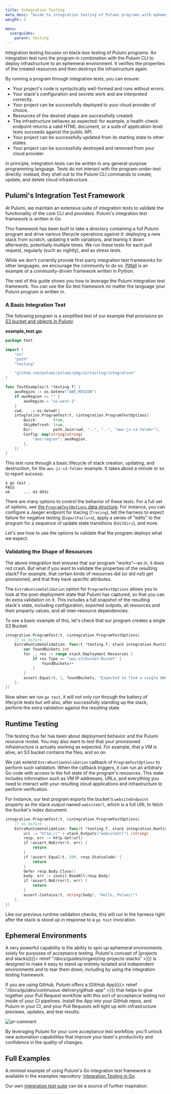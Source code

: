 ```yaml
---
title: Integration Testing
meta_desc: "Guide to integration testing of Pulumi programs with ephemeral environments."
weight: 3

menu:
  userguides:
    parent: testing
---
```


Integration testing focuses on black-box testing of Pulumi programs. An integration test runs the program in combination with the Pulumi CLI to deploy infrastructure to an ephemeral environment. It verifies the properties of the created resources and then destroys the infrastructure again.

By running a program through integration tests, you can ensure:

- Your project's code is syntactically well-formed and runs without errors.
- Your stack's configuration and secrets work and are interpreted correctly.
- Your project can be successfully deployed to your cloud provider of choice.
- Resources of the desired shape are successfully created.
- The infrastructure behaves as expected: for example, a health-check endpoint returns a valid HTML document, or a suite of application-level tests succeeds against the public API.
- Your project can be successfully updated from its starting state to other states.
- Your project can be successfully destroyed and removed from your cloud provider.

In principle, integration tests can be written in any general-purpose programming language. Tests do not interact with the program-under-test directly: instead, they shell out to the Pulumi CLI commands to create, update, and delete cloud infrastructure.

## Pulumi's Integration Test Framework

At Pulumi, we maintain an extensive suite of integration tests to validate the functionality of the core CLI and providers. Pulumi's integration test framework is written in Go.

This framework has been built to take a directory containing a full Pulumi program and drive various lifecycle operations against it: deploying a new stack from scratch, updating it with variations, and tearing it down afterwards, potentially multiple times. We run these tests for each pull request, regularly (such as nightly), and as stress tests.

While we don't currently provide first-party integration test frameworks for other languages, we encourage the community to do so. [Pitfall](https://github.com/bincyber/pitfall) is an example of a community-driven framework written in Python.

The rest of this guide shows you how to leverage the Pulumi integration test framework. You can use the Go test framework no matter the language your Pulumi program is written in.

### A Basic Integration Test

The following program is a simplified test of our example that provisions an [S3 bucket and objects in Pulumi](https://github.com/pulumi/examples/tree/master/aws-js-s3-folder):

**example_test.go:**

```go
package test

import (
    "os"
    "path"
    "testing"

    "github.com/pulumi/pulumi/pkg/v2/testing/integration"
)

func TestExamples(t *testing.T) {
    awsRegion := os.Getenv("AWS_REGION")
    if awsRegion == "" {
        awsRegion = "us-west-1"
    }
    cwd, _ := os.Getwd()
    integration.ProgramTest(t, &integration.ProgramTestOptions{
        Quick:       true,
        SkipRefresh: true,
        Dir:         path.Join(cwd, "..", "..", "aws-js-s3-folder"),
        Config: map[string]string{
            "aws:region": awsRegion,
        },
    })
}
```

This test runs through a basic lifecycle of stack creation, updating,
and destruction, for the `aws-js-s3-folder` example. It takes about a
minute or so to report success:

```
$ go test .
PASS
ok      ... 43.993s
```

There are many options to control the behavior of these tests. For a full set of options, see [the `ProgramTestOptions` data
structure](https://godoc.org/github.com/pulumi/pulumi/pkg/testing/integration#ProgramTestOptions). For instance, you can configure a Jaeger endpoint for tracing (`Tracing`), tell the harness to expect failure for negative testing (`ExpectFailure`), apply a series of "edits" to the program for a sequence of update state transitions (`EditDirs`), and more.

Let's see how to use the options to validate that the program deploys what we expect.

### Validating the Shape of Resources

The above integration test ensures that our program "works"&mdash;as in, it does not crash. But what if you want to validate the properties of the resulting stack? For example, that certain kinds of resources did (or did not) get provisioned, and that they have specific attributes.

The `ExtraRuntimeValidation` option for `ProgramTestOptions` allows you to look at the post-deployment state that Pulumi has captured, so that you can do extra validation on it. This includes a full snapshot of the resulting stack's state, including configuration, exported outputs, all resources and their property values, and all inter-resource dependencies.

To see a basic example of this, let's check that our program creates a single S3 Bucket:

```go
integration.ProgramTest(t, &integration.ProgramTestOptions{
    // as before...
    ExtraRuntimeValidation: func(t *testing.T, stack integration.RuntimeValidationStackInfo) {
        var foundBuckets int
        for _, res := range stack.Deployment.Resources {
            if res.Type == "aws:s3/bucket:Bucket" {
                foundBuckets++
            }
        }
        assert.Equal(t, 1, foundBuckets, "Expected to find a single AWS S3 Bucket")
    },
})
```

Now when we run `go test`, it will not only run through the battery of lifecycle tests but will also, after successfully standing up the stack, perform the extra validation against the resulting state.

## Runtime Testing

The testing thus far has been about deployment behavior and the Pulumi resource model. You may also want to test that your provisioned infrastructure is actually working as expected. For example, that a VM is alive, an S3 bucket contains the files, and so on.

We can extend `ExtraRuntimeValidation` callback of `ProgramTestOptions` to perform such validation. When the callback triggers, it can run an arbitrary Go code with access to the full state of the program's resources. This state includes information such as VM IP addresses, URLs, and everything you need to interact with your resulting cloud applications and infrastructure to perform verification.

For instance, our test program exports the bucket's `websiteEndpoint` property as the stack output named `websiteUrl`, which is a full URL to fetch the bucket's index document:

```go
integration.ProgramTest(t, &integration.ProgramTestOptions{
    // as before ...
    ExtraRuntimeValidation: func(t *testing.T, stack integration.RuntimeValidationStackInfo) {
        url := "http://" + stack.Outputs["websiteUrl"].(string)
        resp, err := http.Get(url)
        if !assert.NoError(t, err) {
            return
        }
        if !assert.Equal(t, 200, resp.StatusCode) {
            return
        }
        defer resp.Body.Close()
        body, err := ioutil.ReadAll(resp.Body)
        if !assert.NoError(t, err) {
            return
        }
        assert.Contains(t, string(body), "Hello, Pulumi!")
    },
})
```

Like our previous runtime validation checks, this will run in the harness right after the stack is stood up in response to a `go test` invocation.

## Ephemeral Environments

A very powerful capability is the ability to spin up ephemeral environments solely for purposes of acceptance testing. Pulumi's concept of [projects and stacks]({{< relref "/docs/guides/organizing-projects-stacks" >}}) is designed to make it easy to stand up entirely isolated and independent environments and to tear them down, including by using the integration testing framework.

If you are using GitHub, Pulumi offers a [GitHub App]({{< relref "/docs/guides/continuous-delivery/github-app" >}}) that helps to glue together your Pull Request workflow with this sort of acceptance testing run inside of your CI pipelines. Install the App into your GitHub repos, and Pulumi in your CI, and your Pull Requests will light up with infrastructure previews, updates, and test results:

![pr-comment](../pr-comment.png)

By leveraging Pulumi for your core acceptance test workflow, you'll
unlock new automation capabilities that improve your team's productivity and confidence in the quality of changes.

## Full Examples

A minimal example of using Pulumi's Go integration test framework is available in the examples repository: [Integration Testing in Go](https://github.com/pulumi/examples/tree/05ae8e1803d7f44cecac69589175e416e421cdfe/testing-integration).

Our own [integration test suite](https://github.com/pulumi/examples/blob/05ae8e1803d7f44cecac69589175e416e421cdfe/misc/test/examples_test.go) can be a source of further inspiration.

